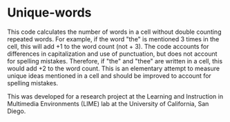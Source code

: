 # Unique-words
This code calculates the number of words in a cell without double counting repeated words. For example, if the word "the" is mentioned 3 times in the cell, this will add +1 to the word count (not + 3). The code accounts for differences in capitalization and use of punctuation, but does not account for spelling mistakes. Therefore, if "the" and "thee" are written in a cell, this would add +2 to the word count. This is an elementary attempt to measure unique ideas mentioned in a cell and should be improved to account for spelling mistakes. 

 This was developed for a research project at the Learning and Instruction in Multimedia Environments (LIME) lab at the University of California, San Diego. 
